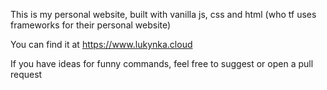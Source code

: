 This is my personal website, built with vanilla js, css and html (who tf uses frameworks for their personal website)

You can find it at https://www.lukynka.cloud

If you have ideas for funny commands, feel free to suggest or open a pull request